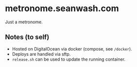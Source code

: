 # metronome.seanwash.com

Just a metronome.

## Notes (to self)

* Hosted on DigitalOcean via docker (compose, see `/docker`).
* Deploys are handled via sftp.
* `release.sh` can be used to update the running container.

